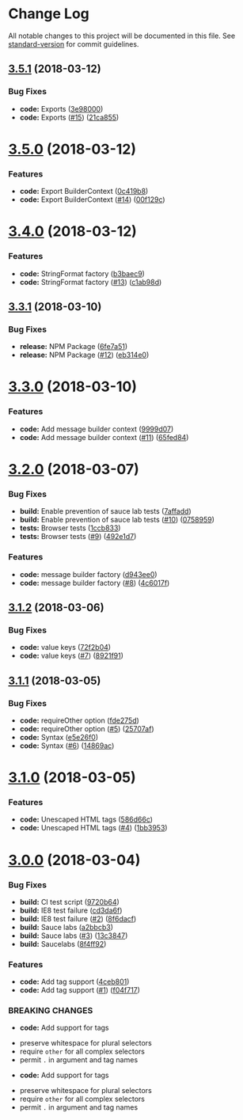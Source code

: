 # Change Log

All notable changes to this project will be documented in this file. See [standard-version](https://github.com/conventional-changelog/standard-version) for commit guidelines.

<a name="3.5.1"></a>
## [3.5.1](https://github.com/adam-26/intl-messageformat/compare/v3.5.0...v3.5.1) (2018-03-12)


### Bug Fixes

* **code:** Exports ([3e98000](https://github.com/adam-26/intl-messageformat/commit/3e98000))
* **code:** Exports ([#15](https://github.com/adam-26/intl-messageformat/issues/15)) ([21ca855](https://github.com/adam-26/intl-messageformat/commit/21ca855))



<a name="3.5.0"></a>
# [3.5.0](https://github.com/adam-26/intl-messageformat/compare/v3.4.0...v3.5.0) (2018-03-12)


### Features

* **code:** Export BuilderContext ([0c419b8](https://github.com/adam-26/intl-messageformat/commit/0c419b8))
* **code:** Export BuilderContext ([#14](https://github.com/adam-26/intl-messageformat/issues/14)) ([00f129c](https://github.com/adam-26/intl-messageformat/commit/00f129c))



<a name="3.4.0"></a>
# [3.4.0](https://github.com/adam-26/intl-messageformat/compare/v3.3.1...v3.4.0) (2018-03-12)


### Features

* **code:** StringFormat factory ([b3baec9](https://github.com/adam-26/intl-messageformat/commit/b3baec9))
* **code:** StringFormat factory  ([#13](https://github.com/adam-26/intl-messageformat/issues/13)) ([c1ab98d](https://github.com/adam-26/intl-messageformat/commit/c1ab98d))



<a name="3.3.1"></a>
## [3.3.1](https://github.com/adam-26/intl-messageformat/compare/v3.3.0...v3.3.1) (2018-03-10)


### Bug Fixes

* **release:** NPM Package ([6fe7a51](https://github.com/adam-26/intl-messageformat/commit/6fe7a51))
* **release:** NPM Package ([#12](https://github.com/adam-26/intl-messageformat/issues/12)) ([eb314e0](https://github.com/adam-26/intl-messageformat/commit/eb314e0))



<a name="3.3.0"></a>
# [3.3.0](https://github.com/adam-26/intl-messageformat/compare/v3.2.0...v3.3.0) (2018-03-10)


### Features

* **code:** Add message builder context ([9999d07](https://github.com/adam-26/intl-messageformat/commit/9999d07))
* **code:** Add message builder context ([#11](https://github.com/adam-26/intl-messageformat/issues/11)) ([65fed84](https://github.com/adam-26/intl-messageformat/commit/65fed84))



<a name="3.2.0"></a>
# [3.2.0](https://github.com/adam-26/intl-messageformat/compare/v3.1.2...v3.2.0) (2018-03-07)


### Bug Fixes

* **build:** Enable prevention of sauce lab tests ([7affadd](https://github.com/adam-26/intl-messageformat/commit/7affadd))
* **build:** Enable prevention of sauce lab tests ([#10](https://github.com/adam-26/intl-messageformat/issues/10)) ([0758959](https://github.com/adam-26/intl-messageformat/commit/0758959))
* **tests:** Browser tests ([1ccb833](https://github.com/adam-26/intl-messageformat/commit/1ccb833))
* **tests:** Browser tests  ([#9](https://github.com/adam-26/intl-messageformat/issues/9)) ([492e1d7](https://github.com/adam-26/intl-messageformat/commit/492e1d7))


### Features

* **code:** message builder factory ([d943ee0](https://github.com/adam-26/intl-messageformat/commit/d943ee0))
* **code:** message builder factory ([#8](https://github.com/adam-26/intl-messageformat/issues/8)) ([4c6017f](https://github.com/adam-26/intl-messageformat/commit/4c6017f))



<a name="3.1.2"></a>
## [3.1.2](https://github.com/adam-26/intl-messageformat/compare/v3.1.1...v3.1.2) (2018-03-06)


### Bug Fixes

* **code:** value keys ([72f2b04](https://github.com/adam-26/intl-messageformat/commit/72f2b04))
* **code:** value keys ([#7](https://github.com/adam-26/intl-messageformat/issues/7)) ([8921f91](https://github.com/adam-26/intl-messageformat/commit/8921f91))



<a name="3.1.1"></a>
## [3.1.1](https://github.com/adam-26/intl-messageformat/compare/v3.1.0...v3.1.1) (2018-03-05)


### Bug Fixes

* **code:** requireOther option ([fde275d](https://github.com/adam-26/intl-messageformat/commit/fde275d))
* **code:** requireOther option  ([#5](https://github.com/adam-26/intl-messageformat/issues/5)) ([25707af](https://github.com/adam-26/intl-messageformat/commit/25707af))
* **code:** Syntax ([e5e26f0](https://github.com/adam-26/intl-messageformat/commit/e5e26f0))
* **code:** Syntax ([#6](https://github.com/adam-26/intl-messageformat/issues/6)) ([14869ac](https://github.com/adam-26/intl-messageformat/commit/14869ac))



<a name="3.1.0"></a>
# [3.1.0](https://github.com/adam-26/intl-messageformat/compare/v3.0.0...v3.1.0) (2018-03-05)


### Features

* **code:** Unescaped HTML tags ([586d66c](https://github.com/adam-26/intl-messageformat/commit/586d66c))
* **code:** Unescaped HTML tags ([#4](https://github.com/adam-26/intl-messageformat/issues/4)) ([1bb3953](https://github.com/adam-26/intl-messageformat/commit/1bb3953))



<a name="3.0.0"></a>
# [3.0.0](https://github.com/adam-26/intl-messageformat/compare/v2.2.0...v3.0.0) (2018-03-04)


### Bug Fixes

* **build:** CI test script ([9720b64](https://github.com/adam-26/intl-messageformat/commit/9720b64))
* **build:** IE8 test failure ([cd3da6f](https://github.com/adam-26/intl-messageformat/commit/cd3da6f))
* **build:** IE8 test failure ([#2](https://github.com/adam-26/intl-messageformat/issues/2)) ([8f6dacf](https://github.com/adam-26/intl-messageformat/commit/8f6dacf))
* **build:** Sauce labs ([a2bbcb3](https://github.com/adam-26/intl-messageformat/commit/a2bbcb3))
* **build:** Sauce labs ([#3](https://github.com/adam-26/intl-messageformat/issues/3)) ([13c3847](https://github.com/adam-26/intl-messageformat/commit/13c3847))
* **build:** Saucelabs ([8f4ff92](https://github.com/adam-26/intl-messageformat/commit/8f4ff92))


### Features

* **code:** Add tag support ([4ceb801](https://github.com/adam-26/intl-messageformat/commit/4ceb801))
* **code:** Add tag support ([#1](https://github.com/adam-26/intl-messageformat/issues/1)) ([f04f717](https://github.com/adam-26/intl-messageformat/commit/f04f717))


### BREAKING CHANGES

* **code:** Add support for tags
 - preserve whitespace for plural selectors
 - require `other` for all complex selectors
 - permit `.` in argument and tag names
* **code:** Add support for tags
 - preserve whitespace for plural selectors
 - require `other` for all complex selectors
 - permit `.` in argument and tag names
